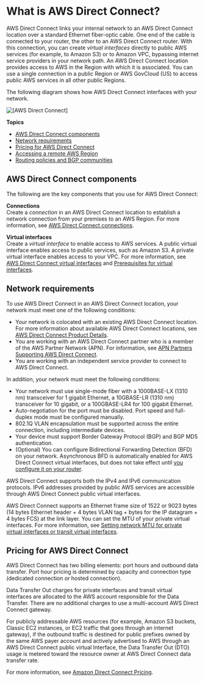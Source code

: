 # What is AWS Direct Connect?<a name="Welcome"></a>

AWS Direct Connect links your internal network to an AWS Direct Connect location over a standard Ethernet fiber\-optic cable\. One end of the cable is connected to your router, the other to an AWS Direct Connect router\. With this connection, you can create *virtual interfaces* directly to public AWS services \(for example, to Amazon S3\) or to Amazon VPC, bypassing internet service providers in your network path\. An AWS Direct Connect location provides access to AWS in the Region with which it is associated\. You can use a single connection in a public Region or AWS GovCloud \(US\) to access public AWS services in all other public Regions\.

The following diagram shows how AWS Direct Connect interfaces with your network\. 

![\[AWS Direct Connect\]](http://docs.aws.amazon.com/directconnect/latest/UserGuide/images/direct_connect_overview.png)

**Topics**
+ [AWS Direct Connect components](#overview-components)
+ [Network requirements](#overview_requirements)
+ [Pricing for AWS Direct Connect](#Paying)
+ [Accessing a remote AWS Region](remote_regions.md)
+ [Routing policies and BGP communities](routing-and-bgp.md)

## AWS Direct Connect components<a name="overview-components"></a>

The following are the key components that you use for AWS Direct Connect:

**Connections**  
Create a *connection* in an AWS Direct Connect location to establish a network connection from your premises to an AWS Region\. For more information, see [AWS Direct Connect connections](WorkingWithConnections.md)\. 

**Virtual interfaces**  
Create a *virtual interface* to enable access to AWS services\. A public virtual interface enables access to public services, such as Amazon S3\. A private virtual interface enables access to your VPC\. For more information, see [AWS Direct Connect virtual interfaces](WorkingWithVirtualInterfaces.md) and [Prerequisites for virtual interfaces](WorkingWithVirtualInterfaces.md#vif-prerequisites)\.

## Network requirements<a name="overview_requirements"></a>

To use AWS Direct Connect in an AWS Direct Connect location, your network must meet one of the following conditions:
+ Your network is colocated with an existing AWS Direct Connect location\. For more information about available AWS Direct Connect locations, see [AWS Direct Connect Product Details](http://aws.amazon.com/directconnect/details)\. 
+ You are working with an AWS Direct Connect partner who is a member of the AWS Partner Network \(APN\)\. For information, see [APN Partners Supporting AWS Direct Connect](https://aws.amazon.com//directconnect/partners/)\.
+ You are working with an independent service provider to connect to AWS Direct Connect\.

In addition, your network must meet the following conditions:
+ Your network must use single\-mode fiber with a 1000BASE\-LX \(1310 nm\) transceiver for 1 gigabit Ethernet, a 10GBASE\-LR \(1310 nm\) transceiver for 10 gigabit, or a 100GBASE\-LR4 for 100 gigabit Ethernet\.
+ Auto\-negotiation for the port must be disabled\. Port speed and full\-duplex mode must be configured manually\.
+ 802\.1Q VLAN encapsulation must be supported across the entire connection, including intermediate devices\.
+ Your device must support Border Gateway Protocol \(BGP\) and BGP MD5 authentication\.
+ \(Optional\) You can configure Bidirectional Forwarding Detection \(BFD\) on your network\. Asynchronous BFD is automatically enabled for AWS Direct Connect virtual interfaces, but does not take effect until [you configure it on your router](https://aws.amazon.com/premiumsupport/knowledge-center/enable-bfd-direct-connect/)\.

AWS Direct Connect supports both the IPv4 and IPv6 communication protocols\. IPv6 addresses provided by public AWS services are accessible through AWS Direct Connect public virtual interfaces\.

AWS Direct Connect supports an Ethernet frame size of 1522 or 9023 bytes \(14 bytes Ethernet header \+ 4 bytes VLAN tag \+ bytes for the IP datagram \+ 4 bytes FCS\) at the link layer\. You can set the MTU of your private virtual interfaces\. For more information, see [Setting network MTU for private virtual interfaces or transit virtual interfaces](set-jumbo-frames-vif.md)\.

## Pricing for AWS Direct Connect<a name="Paying"></a>

AWS Direct Connect has two billing elements: port hours and outbound data transfer\. Port hour pricing is determined by capacity and connection type \(dedicated connection or hosted connection\)\. 

Data Transfer Out charges for private interfaces and transit virtual interfaces are allocated to the AWS account responsible for the Data Transfer\. There are no additional charges to use a multi\-account AWS Direct Connect gateway\.

For publicly addressable AWS resources \(for example, Amazon S3 buckets, Classic EC2 instances, or EC2 traffic that goes through an internet gateway\), if the outbound traffic is destined for public prefixes owned by the same AWS payer account and actively advertised to AWS through an AWS Direct Connect public virtual Interface, the Data Transfer Out \(DTO\) usage is metered toward the resource owner at AWS Direct Connect data transfer rate\.

For more information, see [Amazon Direct Connect Pricing](https://aws.amazon.com/directconnect/pricing/)\.
